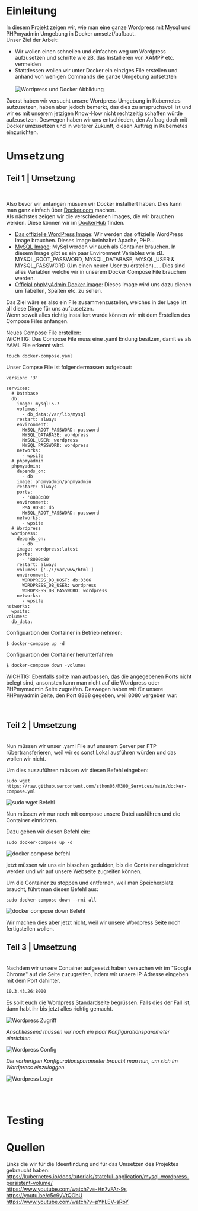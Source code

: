 # Einleitung
In diesem Projekt zeigen wir, wie man eine ganze Wordpress mit Mysql und PHPmyadmin Umgebung in Docker umsetzt/aufbaut. <br>
Unser Ziel der Arbeit:
- Wir wollen einen schnellen und einfachen weg um Wordpress aufzusetzen und schritte wie zB. das Installieren von XAMPP etc. vermeiden
- Stattdessen wollen wir unter Docker ein einziges File erstellen und anhand von wenigen Commands die ganze Umgebung aufsetzten
<br><br>
![Wordpress und Docker Abbildung](/LB2/images/docker-wordpress.png)

Zuerst haben wir versucht unsere Wordpress Umgebung in Kubernetes aufzusetzen, haben aber jedoch bemerkt, das dies zu anspruchsvoll ist und wir es mit unserem jetzigen Know-How nicht rechtzeitig schaffen würde aufzusetzen. Deswegen haben wir uns entschieden, den Auftrag doch mit Docker umzusetzen und in weiterer Zukunft, diesen Auftrag in Kubernetes einzurichten.

# Umsetzung

## Teil 1 | Umsetzung

<br>

Also bevor wir anfangen müssen wir Docker installiert haben. Dies kann man ganz einfach über [Docker.com](https://www.docker.com/) machen. <br>
Als nächstes zeigen wir die verschiedenen Images, die wir brauchen werden. Diese können wir im [DockerHub](https://hub.docker.com/) finden. <br>
- [Das offizielle WordPress Image](https://hub.docker.com/_/wordpress): Wir werden das offizielle WordPress Image brauchen. Dieses Image beinhaltet Apache, PHP...
- [MySQL Image](https://hub.docker.com/_/mysql): MySql werden wir auch als Container brauchen. In diesem Image gibt es ein paar Environment Variables wie zB. MYSQL_ROOT_PASSWORD, MYSQL_DATABASE, MYSQL_USER & MYSQL_PASSWORD (Um einen neuen User zu erstellen)... . Dies sind alles Variablen welche wir in unserem Docker Compose File brauchen werden.
- [Official phpMyAdmin Docker image](https://hub.docker.com/r/phpmyadmin/phpmyadmin): Dieses Image wird uns dazu dienen um Tabellen, Spalten etc. zu sehen.

Das Ziel wäre es also ein File zusammenzustellen, welches in der Lage ist all diese Dinge für uns aufzusetzen. <br>
Wenn soweit alles richtig installiert wurde können wir mit dem Erstellen des Compose Files anfangen.<br>

Neues Compose File erstellen: <br>
WICHTIG: Das Compose File muss eine .yaml Endung besitzen, damit es als YAML File erkennt wird.  <br>
````
touch docker-compose.yaml
````

Unser Compse File ist folgendermassen aufgebaut:
````
version: '3'

services:
  # Database
  db:
    image: mysql:5.7
    volumes:
      - db_data:/var/lib/mysql
    restart: always
    environment:
      MYSQL_ROOT_PASSWORD: password
      MYSQL_DATABASE: wordpress
      MYSQL_USER: wordpress
      MYSQL_PASSWORD: wordpress
    networks:
      - wpsite
  # phpmyadmin
  phpmyadmin:
    depends_on:
      - db
    image: phpmyadmin/phpmyadmin
    restart: always
    ports:
      - '8888:80'
    environment:
      PMA_HOST: db
      MYSQL_ROOT_PASSWORD: password 
    networks:
      - wpsite
  # Wordpress
  wordpress:
    depends_on:
      - db
    image: wordpress:latest
    ports:
      - '8000:80'
    restart: always
    volumes: ['./:/var/www/html']
    environment:
      WORDPRESS_DB_HOST: db:3306
      WORDPRESS_DB_USER: wordpress
      WORDPRESS_DB_PASSWORD: wordpress
    networks:
      - wpsite
networks:
  wpsite:
volumes:
  db_data:
````
Configuartion der Container in Betrieb nehmen:
````
$ docker-compose up -d
````
Configuartion der Container herunterfahren
````
$ docker-compose down -volumes
````
WICHTIG: Ebenfalls sollte man aufpassen, das die angegebenen Ports nicht belegt sind, ansonsten kann man nicht auf die Wordpress oder PHPmymadmin Seite zugreifen. Deswegen haben wir für unsere PHPmyadmin Seite, den Port 8888 gegeben, weil 8080 vergeben war. 

<br>

## Teil 2 | Umsetzung
<br>
Nun müssen wir unser .yaml File auf unserem Server per FTP rübertransferieren, weil wir es sonst Lokal ausführen würden und das wollen wir nicht. 

Um dies auszuführen müssen wir diesen Befehl eingeben:
```
sudo wget https://raw.githubusercontent.com/sthon03/M300_Services/main/docker-compose.yml
```
![sudo wget Befehl](/LB2/images/wget_Befehl.png)

Nun müssen wir nur noch mit compose unsere Datei ausführen und die Container einrichten. 

Dazu geben wir diesen Befehl ein:

```
sudo docker-compose up -d
```
![docker compose befehl](/LB2/images/dockerComposeUp_Befehl.png)

jetzt müssen wir uns ein bisschen gedulden, bis die Container eingerichtet werden und wir auf unsere Webseite zugreifen können.

Um die Container zu stoppen und entfernen, weil man Speicherplatz braucht, führt man diesen Befehl aus:
```
sudo docker-compose down --rmi all
```
![docker compose down Befehl](/LB2/images/dockerComposeDown_Befehl.png)

Wir machen dies aber jetzt nicht, weil wir unsere Wordpress Seite noch fertigstellen wollen.

## Teil 3 | Umsetzung
<br>
Nachdem wir unsere Container aufgesetzt haben versuchen wir im "Google Chrome" auf die Seite zuzugreifen, indem wir unsere IP-Adresse eingeben mit dem Port dahinter.

`
10.3.43.26:8000
`
<br>

Es sollt euch die Wordpress Standardseite begrüssen. Falls dies der Fall ist, dann habt ihr bis jetzt alles richtig gemacht.

![Wordpress Zugriff](/LB2/images/WordpressStart.png)

*Anschliessend müssen wir noch ein paar Konfigurationsparameter einrichten.*

![Wordpress Config](/LB2/images/WordpressConfig.png)

*Die vorherigen Konfigurationsparameter braucht man nun, um sich im Wordpress einzuloggen.*

![Wordpress Login](/LB2/images/WordpressLogin.png)

<br>
<br>

# Testing

# Quellen
Links die wir für die Ideenfindung und für das Umsetzen des Projektes gebraucht haben:<br>
https://kubernetes.io/docs/tutorials/stateful-application/mysql-wordpress-persistent-volume/ <br>
https://www.youtube.com/watch?v=-Hn7vFAr-9s <br>
https://youtu.be/c5c9yVtQGbU <br>
https://www.youtube.com/watch?v=pYhLEV-sRpY <br>
